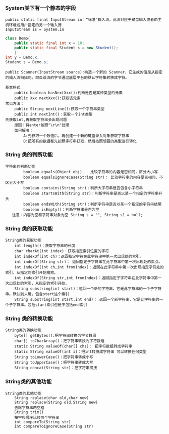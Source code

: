 ### System类下有一个静态的字段
    public static final InputStream in：“标准”输入流，此流对应于键盘输入或者由主机环境或用户指定的另一个输入源
    InputStream is = System.in

```java
class Demo{
    public static final int x = 10;
    public static final Student s = new Student();
    }
int y = Demo.x;
Student s = Demo.s;
```


    public Scanner(InputStream source):构造一个新的 Scanner，它生成的值是从指定的输入流扫描的。取自该流的字节通过底层平台的默认字符集转换成字符。

    基本格式
        public boolean hasNextXxx():判断是否是某种类型的元素
        public Xxx nextXxx():获取该元素
    常见方法：
        public String nextLine():获取一个字符串类型
        public int nextInt()：获取一个int类型
    先获取int,再获取字符串会出现问题
        原因：将enter按照"\r\n"处理
        如何解决：
            A:先获取一个数值后，再创建一个新的键盘录入对象获取字符串
            B:把所有的数据都先按照字符串获取，然后按照想要的类型进行转化
### String 类的判断功能
    字符串的判断功能
            boolean equals(Object obj)：  比较字符串的内容是否相同，区分大小写
            boolean equalsIgnoreCase(String str)： 比较字符串的内容是否相同，不区分大小写
            boolean contains(String str)：判断大字符串是否包含小字符串
            boolean startsWith(String str)：判断字符串是否以某一个指定的字符串开头
            boolean endsWith(String str)：判断字符串是否以某一个指定的字符串结尾
            boolean isEmpty()：判断字符串是否为空
       注意：内容为空和字符串对象为空 String s = "", String s1 = null;
 
### String 类的获取功能
    String类的获取功能
        int length()：获取字符串的长度
        char charAt(int index)：获取指定索引位置的字符
        int indexOf(int ch)：返回指定字符在此字符串中第一次出现处的索引。
        int indexOf(String str)： 返回指定子字符串在此字符串中第一次出现处的索引。
        int indexOf(int ch,int fromIndex)：返回在此字符串中第一次出现指定字符处的索引，从指定的索引开始搜索。
        int indexOf(String str,int fromIndex)：返回指定子字符串在此字符串中第一次出现处的索引，从指定的索引开始。
        String substring(int start)：返回一个新的字符串，它是此字符串的一个子字符串。默认到末尾，包含start这个索引
        String substring(int start,int end)： 返回一个新字符串，它是此字符串的一个子字符串。包括start索引但是不包括end索引
        
### String 类的转换功能
    String类的转换功能
        byte[] getBytes():把字符串转换为字节数组
        char[] toCharArray()：把字符串转换为字符数组
        static String valueOf(char[] chs)： 把字符数组转成字符串
        static String valueOf(int i)：把int转换成字符串 可以转换任何类型
        String toLowerCase()：把字符串转成小写
        String toUpperCase()：把字符串转成大写
        String concat(String str)：把字符串拼接 

### String类的其他功能
    String类的其他功能
        String replace(char old,char new)
        String replace(String old,String new)
        去除字符串两空格	
        String trim()
        按字典顺序比较两个字符串  
        int compareTo(String str)
        int compareToIgnoreCase(String str) 
                           